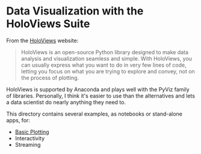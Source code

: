 # Data Visualization with the HoloViews Suite

From the [HoloViews](http://holoviews.org/) website:
> HoloViews is an open-source Python library designed to make data analysis and visualization seamless and simple. With HoloViews, you can usually express what you want to do in very few lines of code, letting you focus on what you are trying to explore and convey, not on the process of plotting.

HoloViews is supported by Anaconda and plays well with the PyViz family of libraries. Personally, I think it's easier to use than the alternatives and lets a data scientist do nearly anything they need to.

This directory contains several examples, as notebooks or stand-alone apps, for:
* [Basic Plotting](https://github.com/ernestk-git/data-scientist-ish/blob/master/data_viz/Panel_Plotting.ipynb)
* Interactivity
* Streaming
